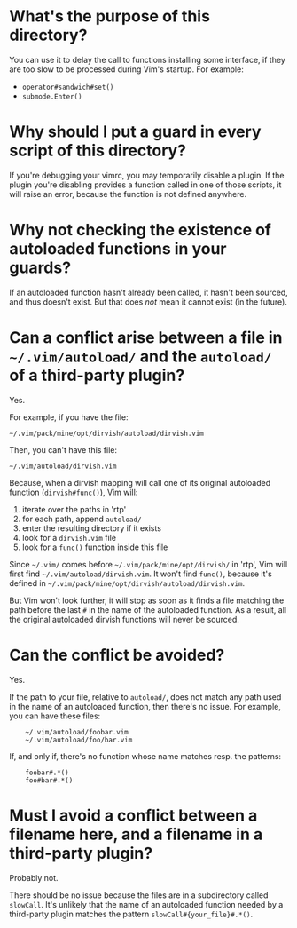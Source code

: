 # What's the purpose of this directory?

You can use it to delay the call to functions installing some interface, if they
are too slow to be processed during Vim's startup.
For example:

   - `operator#sandwich#set()`
   - `submode.Enter()`

##
# Why should I put a guard in every script of this directory?

If you're debugging your vimrc, you may temporarily disable a plugin.
If  the plugin  you're disabling  provides  a function  called in  one of  those
scripts, it will raise an error, because the function is not defined anywhere.

# Why not checking the existence of autoloaded functions in your guards?

If an  autoloaded function hasn't already  been called, it hasn't  been sourced,
and  thus doesn't  exist.  But  that does  *not* mean  it cannot  exist (in  the
future).

##
# Can a conflict arise between a file in `~/.vim/autoload/` and the `autoload/` of a third-party plugin?

Yes.

For example, if you have the file:

    ~/.vim/pack/mine/opt/dirvish/autoload/dirvish.vim

Then, you can't have this file:

    ~/.vim/autoload/dirvish.vim

Because,  when a  dirvish  mapping  will call  one  of  its original  autoloaded
function (`dirvish#func()`), Vim will:

   1. iterate over the paths in 'rtp'
   2. for each path, append `autoload/`
   3. enter the resulting directory if it exists
   4. look for a `dirvish.vim` file
   5. look for a `func()` function inside this file

Since `~/.vim/` comes before  `~/.vim/pack/mine/opt/dirvish/` in 'rtp', Vim will
first find `~/.vim/autoload/dirvish.vim`.  It  won't find `func()`, because it's
defined in `~/.vim/pack/mine/opt/dirvish/autoload/dirvish.vim`.

But Vim won't look further, it will stop as soon as it finds a file matching the
path before the last `#` in the name of the autoloaded function.
As a result, all the original autoloaded dirvish functions will never be sourced.

# Can the conflict be avoided?

Yes.

If the path to your file, relative  to `autoload/`, does not match any path used
in the name of an autoloaded function, then there's no issue.
For example, you can have these files:

        ~/.vim/autoload/foobar.vim
        ~/.vim/autoload/foo/bar.vim

If, and only if, there's no function whose name matches resp. the patterns:

        foobar#.*()
        foo#bar#.*()

# Must I avoid a conflict between a filename here, and a filename in a third-party plugin?

Probably not.

There  should  be no  issue  because  the files  are  in  a subdirectory  called
`slowCall`.  It's unlikely  that the name of an autoloaded  function needed by a
third-party plugin matches the pattern `slowCall#{your_file}#.*()`.
